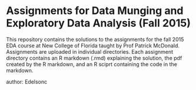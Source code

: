 <h1>Assignments for Data Munging and Exploratory Data Analysis (Fall 2015)</h1>
<p>This repository contains the solutions to the assignments for the fall 2015 EDA course at New College of Florida taught by Prof Patrick McDonald. Assignments are uploaded in individual directories. Each assignment directory contains an R markdown (.rmd) explaining the solution, the pdf created by the R markdown, and an R sciprt containing the code in the markdown.</p>

<p>author: Edelsonc</p>